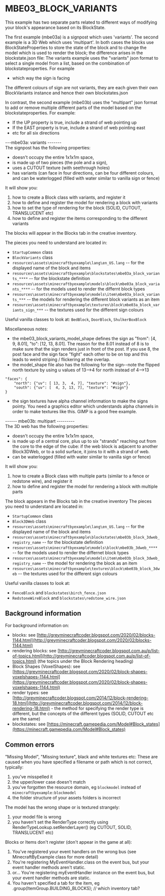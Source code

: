 # MBE03_BLOCK_VARIANTS

This example has two separate parts related to different ways of modifying your block's appearance based on its BlockState.

The first example (mbe03a) is a signpost which uses 'variants'.  The second example is a 3D Web which uses 'multipart'.
In both cases the blocks use BlockStateProperties to store the state of the block and to change the model which is used to render the block; the difference arises in the blockstate.json file:
The variants example uses the "variants" json format to select a single model from a list, based on the combination of blockstateproperties.  For example
- which way the sign is facing

The different colours of sign are not variants, they are each given their own BlockVariants instance and hence their own blockstates.json

In contrast, the second example (mbe03b) uses the "multipart" json format to add or remove multiple different parts of the model based on the blockstateproperties.
For example:
- If the UP property is true, include a strand of web pointing up
- If the EAST property is true, include a strand of web pointing east
- etc for all six directions

---mbe03a: variants -------<br>
The signpost has the following properties:
* doesn't occupy the entire 1x1x1m space,
* is made up of two pieces (the pole and a sign),
* uses a CUTOUT texture (with seethrough holes)
* has variants (can face in four directions, can be four different colours, and can be waterlogged (filled with water similar to vanilla sign or fence)

It will show you:

1. how to create a Block class with variants, and register it
1. how to define and register the model for rendering a block with variants
1. how to set the type of rendering for the block (SOLID, CUTOUT, TRANSLUCENT etc)
1. how to define and register the items corresponding to the different variants

The blocks will appear in the Blocks tab in the creative inventory.

The pieces you need to understand are located in:

* `StartupCommon` class
* `BlockVariants` class
* `resources\assets\minecraftbyexample\lang\en_US.lang` -- for the displayed name of the block and items
* `resources\assets\minecraftbyexample\blockstates\mbe03a_block_variants_****` -- for the blockstate definition
* `resources\assets\minecraftbyexample\models\block\mbe03a_block_variants_****` -- for the models used to render the differnt block types
* `resources\assets\minecraftbyexample\models\item\mbe03a_block_variants_***` -- the models for rendering the different block variants as an item
* `resources\assets\minecraftbyexample\textures\block\mbe03a_block_variants_sign_***` -- the textures used for the different sign colours

Useful vanilla classes to look at: `BedBlock`, `DoorBlock`, `ShulkerBoxBlock`

Miscellaneous notes:

* the mbe03_block_variants_model_shape defines the sign as "from": [4, 9, 8.01], "to": [12, 13, 8.01]. The reason for the 8.01 instead of 8 is to make sure that the sign renders just in front of the post. If you use 8, the post face and the sign face "fight" each other to be on top and this leads to weird striping / flickering at the overlap.
* the model_shape file also has the following for the sign--note the flipped north texture by using u values of 13-->4 for north instead of 4-->13
```
"faces": {
    "north": {"uv": [ 13, 3,  4, 7], "texture": "#sign"},
    "south": {"uv": [  4, 3, 13, 7], "texture": "#sign"}
}
```
* the sign textures have alpha channel information to make the signs pointy. You need a graphics editor which understands alpha channels in order to make textures like this. GIMP is a good free example.

------ mbe03b: multipart ---------<br>
The 3D web has the following properties:
* doesn't occupy the entire 1x1x1m space,
* is made up of a central core, plus up to six "strands" reaching out from the core to the edge of the cube: if the web block is adjacent to another Block3DWeb, or to a solid surface, it joins to it with a strand of web.
* can be waterlogged (filled with water similar to vanilla sign or fence)

It will show you:
1. how to create a Block class with multiple parts (similar to a fence or redstone wire), and register it
1. how to define and register the model for rendering a block with multiple parts

The block appears in the Blocks tab in the creative inventory
The pieces you need to understand are located in:

* `StartupCommon` class
* `Block3DWeb` class
* `resources\assets\minecraftbyexample\lang\en_US.lang` -- for the displayed name of the block and items
* `resources\assets\minecraftbyexample\blockstates\mbe03b_block_3dweb_registry_name` -- for the blockstate definition
* `resources\assets\minecraftbyexample\models\block\mbe03b_3dweb_****` -- for the models used to render the differnet block types
* `resources\assets\minecraftbyexample\models\item\mbe03b_block_3dweb_registry_name` -- the model for rendering the block as an item
* `resources\assets\minecraftbyexample\textures\block\mbe03b_block_3dweb` -- the textures used for the different sign colours

Useful vanilla classes to look at: <br>
* `FenceBlock` and `blockstates\birch_fence.json`
* `RedstoneWireBlock` and `blockstates\redstone_wire.json`

## Background information
For background information on:

* blocks: see [http://greyminecraftcoder.blogspot.com/2020/02/blocks-1144.html](http://greyminecraftcoder.blogspot.com/2020/02/blocks-1144.html)
* rendering blocks: see [http://greyminecraftcoder.blogspot.com.au/p/list-of-topics.html](http://greyminecraftcoder.blogspot.com.au/p/list-of-topics.html) (the topics under the Block Rendering heading)
* Block Shapes (VoxelShapes): see [https://greyminecraftcoder.blogspot.com/2020/02/block-shapes-voxelshapes-1144.html](https://greyminecraftcoder.blogspot.com/2020/02/block-shapes-voxelshapes-1144.html)
* render types: see [http://greyminecraftcoder.blogspot.com/2014/12/block-rendering-18.html](http://greyminecraftcoder.blogspot.com/2014/12/block-rendering-18.html) - the method for specifying the render type is different, but the concepts of the different types (SOLID, CUTOUT etc are the same)
* blockstates: see [https://minecraft.gamepedia.com/Model#Block_states](https://minecraft.gamepedia.com/Model#Block_states)

## Common errors

"Missing Model", "Missing texture", black and white textures etc:
These are caused when you have specified a filename or path which is not correct, typically:

1. you've misspelled it
1. the upper/lower case doesn't match
1. you've forgotten the resource domain, eg `blockmodel` instead of `minecraftbyexample:blockmodel`
1. the folder structure of your assets folders is incorrect

The model has the wrong shape or is textured strangely:
1. your model file is wrong
1. you haven't set the RenderType correctly using RenderTypeLookup.setRenderLayer() (eg CUTOUT, SOLID, TRANSLUCENT etc)

Blocks or Items don't register (don't appear in the game at all):
1. You've registered your event handlers on the wrong bus (see MinecraftByExample class for more detail)
1. You're registering MyEventHandler.class on the event bus, but your event handler methods aren't static.
  1. or... You're registering myEventHandler instance on the event bus, but your event handler methods are static.
1. You haven't specified a tab for the item, eg .group(ItemGroup.BUILDING_BLOCKS);  // which inventory tab?
